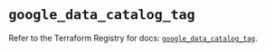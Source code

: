 # `google_data_catalog_tag`

Refer to the Terraform Registry for docs: [`google_data_catalog_tag`](https://registry.terraform.io/providers/hashicorp/google/5.31.1/docs/resources/data_catalog_tag).
